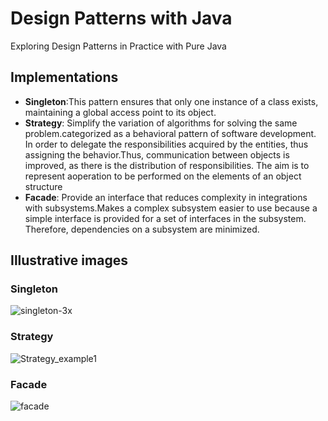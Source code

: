 # Design Patterns with Java
Exploring Design Patterns in Practice with Pure Java


## Implementations
- **Singleton**:This pattern ensures that only one instance of a class exists, maintaining a global access point to its object.
- **Strategy**: Simplify the variation of algorithms for solving the same problem.categorized as a behavioral pattern of software development. In order to delegate the responsibilities acquired by the entities, thus assigning the behavior.Thus, communication between objects is improved, as there is the distribution of responsibilities. The aim is to represent aoperation to be performed on the elements of an object structure
- **Facade**: Provide an interface that reduces complexity in integrations with subsystems.Makes a complex subsystem easier to use because a simple interface is provided for a set of interfaces in the subsystem. Therefore, dependencies on a subsystem are minimized.

## Illustrative images

### Singleton 
![singleton-3x](https://user-images.githubusercontent.com/25533217/176950274-2c2947b9-6d4a-49e2-b2db-00c444cc1155.png)
### Strategy 
![Strategy_example1](https://user-images.githubusercontent.com/25533217/176953833-51d1696c-dee3-4db6-b1da-c6c478524553.png)
### Facade 
![facade](https://user-images.githubusercontent.com/25533217/176953959-290f7577-720f-43d4-8123-54b27b8a45c1.png)

